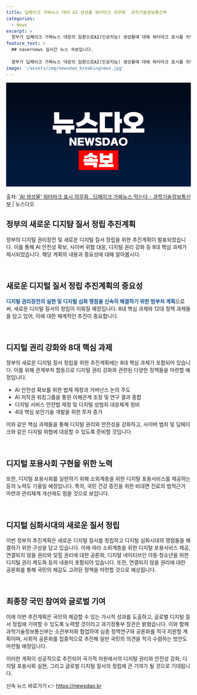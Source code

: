 ```yaml
---
title: 딥페이크 가짜뉴스 대비 AI 생성물 워터마크 의무화  과학기술정보통신부
categories:
  - News
excerpt: >
  정부가 딥페이크 가짜뉴스 대응의 일환으로AI(인공지능) 생성물에 대해 워터마크 표시를 의무화하기로 했다. 이…
feature_text: >
  ## navernews 실시간 뉴스 속보입니다.

  정부가 딥페이크 가짜뉴스 대응의 일환으로AI(인공지능) 생성물에 대해 워터마크 표시를 의무화하기로 했다. 이…
image: '/assets/img/newsdao_breakingnews.jpg'
---
```


![뉴스다오 속보](/assets/img/newsdao_breakingnews.jpg)

<p>출처: <a href="https://newsdao.kr/3859" rel="dofollow">‘AI 생성물’ 워터마크 표시 의무화…딥페이크 가짜뉴스 막는다 - 과학기술정보통신부</a> | 뉴스다오</p>

<h2 data-ke-size="size26">정부의 새로운 디지턈 질서 정립 추진계획</h2>
정부의 디지털 권리장전 및 새로운 디지털 질서 정립을 위한 추진계획이 발표되었습니다. 이를 통해 AI 안전성 확보, 사이버 위협 대응, 디지털 권리 강화 등 8대 핵심 과제가 제시되었습니다. 해당 계획의 내용과 중요성에 대해 알아봅시다.

<p data-ke-size="size16">&nbsp;</p>

<h2 data-ke-size="size24">새로운 디지털 질서 정립 추진계획의 중요성</h2>
<b><span style="color: #1a5490;">디지털 권리장전의 실현 및 디지털 심화 쟁점을 신속히 해결하기 위한 범부처 계획</span></b>으로써, 새로운 디지털 질서의 정립이 이뤄질 예정입니다. 8대 핵심 과제와 12대 정책 과제들을 담고 있어, 이에 대한 체계적인 추진이 중요합니다.

<p data-ke-size="size16">&nbsp;</p>

<h2 data-ke-size="size24">디지털 권리 강화와 8대 핵심 과제</h2>
정부의 새로운 디지털 질서 정립을 위한 추진계획에는 8대 핵심 과제가 포함되어 있습니다. 이를 위해 관계부처 합동으로 디지털 권리 강화와 관련된 다양한 정책들을 마련할 예정입니다.

<ul>
  <li>AI 안전성 확보를 위한 법제 제정과 거버넌스 논의 주도</li>
  <li>AI 저작권 워킹그룹을 통한 이해관계 조정 및 연구 결과 종합</li>
  <li>디지털 서비스 안전법 제정 및 디지털 성범죄 대응체계 정비</li>
  <li>4대 핵심 보안기술 개발을 위한 투자 증가</li>
</ul>

이와 같은 핵심 과제들을 통해 디지털 권리와 안전성을 강화하고, 사이버 범죄 및 딥페이크와 같은 디지털 위협에 대응할 수 있도록 준비할 것입니다.

<p data-ke-size="size16">&nbsp;</p>

<h2 data-ke-size="size24">디지털 포용사회 구현을 위한 노력</h2>
또한, 디지털 포용사회를 실현하기 위해 소외계층을 위한 디지털 포용서비스를 제공하는 등의 노력도 기울일 예정입니다. 특히, 국민 건강 증진을 위한 비대면 진료의 법적근거 마련과 관리체계 개선에도 힘쓸 것으로 보입니다.

<p data-ke-size="size16">&nbsp;</p>

<h2 data-ke-size="size24">디지털 심화시대의 새로운 질서 정립</h2>
이번 정부의 추진계획은 새로운 디지털 질서를 정립하고 디지털 심화시대의 쟁점들을 해결하기 위한 구상을 담고 있습니다. 이에 따라 소외계층을 위한 디지털 포용서비스 제공, 연결되지 않을 권리와 잊힐 권리에 대한 공론화, 디지털 네이티브인 아동·청소년을 위한 디지털 권리 제도화 등의 내용이 포함되어 있습니다. 또한, 연결되지 않을 권리에 대한 공론화를 통해 국민의 체감도 고려된 정책을 마련할 것으로 예상됩니다.

<p data-ke-size="size16">&nbsp;</p>

<h2 data-ke-size="size24">최종장 국민 참여와 글로벌 기여</h2>
이에 이번 추진계획은 국민의 체감할 수 있는 가시적 성과를 도출하고, 글로벌 디지털 질서 정립에 기여할 수 있도록 노력할 것이라고 과기정통부 장관은 밝혔습니다. 이와 함께 과학기술정보통신부는 소관부처와 협업하여 심층 정책연구와 공론화를 적극 지원할 계획이며, 사회적 공론화를 집중적으로 추진해 일반 국민의 의견을 적극 수렴하는 방안도 마련될 예정입니다.

이러한 계획이 성공적으로 추진되어 국가적 차원에서의 디지털 권리와 안전성 강화, 디지털 포용사회 실현, 그리고 글로벌 디지털 질서의 정립에 큰 기여가 될 것으로 기대됩니다. 

신속 뉴스 바로가기 👉 <a href="https://newsdao.kr" rel="dofollow">https://newsdao.kr</a>



